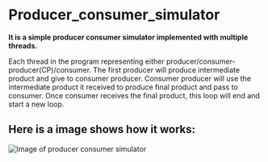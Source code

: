 # Producer_consumer_simulator
**It is a simple producer consumer simulator implemented with multiple threads.**

Each thread in the program representing either producer/consumer-producer(CP)/consumer.
The first producer will produce intermediate product and give to consumer producer.
Consumer producer will use the intermediate product it received to produce final product and pass to consumer.
Once consumer receives the final product, this loop will end and start a new loop.

## Here is a image shows how it works:
![Image of producer consumer simulator](https://github.com/wrk226/Producer_consumer_simulator/blob/master/illustrate.png)
